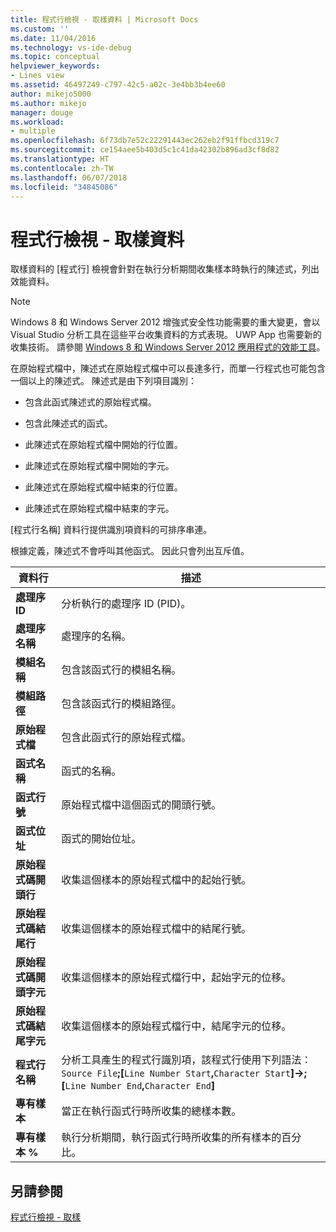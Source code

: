 ```yaml
---
title: 程式行檢視 - 取樣資料 | Microsoft Docs
ms.custom: ''
ms.date: 11/04/2016
ms.technology: vs-ide-debug
ms.topic: conceptual
helpviewer_keywords:
- Lines view
ms.assetid: 46497249-c797-42c5-a02c-3e4bb3b4ee60
author: mikejo5000
ms.author: mikejo
manager: douge
ms.workload:
- multiple
ms.openlocfilehash: 6f73db7e52c22291443ec262eb2f91ffbcd319c7
ms.sourcegitcommit: ce154aee5b403d5c1c41da42302b896ad3cf8d82
ms.translationtype: HT
ms.contentlocale: zh-TW
ms.lasthandoff: 06/07/2018
ms.locfileid: "34845086"
---
```

# <a name="lines-view---sampling-data"></a>程式行檢視 - 取樣資料
取樣資料的 [程式行] 檢視會針對在執行分析期間收集樣本時執行的陳述式，列出效能資料。  
  
> [!NOTE]
>  Windows 8 和 Windows Server 2012 增強式安全性功能需要的重大變更，會以 Visual Studio 分析工具在這些平台收集資料的方式表現。 UWP App 也需要新的收集技術。 請參閱 [Windows 8 和 Windows Server 2012 應用程式的效能工具](../profiling/performance-tools-on-windows-8-and-windows-server-2012-applications.md)。  
  
 在原始程式檔中，陳述式在原始程式檔中可以長達多行，而單一行程式也可能包含一個以上的陳述式。 陳述式是由下列項目識別：  
  
-   包含此函式陳述式的原始程式檔。  
  
-   包含此陳述式的函式。  
  
-   此陳述式在原始程式檔中開始的行位置。  
  
-   此陳述式在原始程式檔中開始的字元。  
  
-   此陳述式在原始程式檔中結束的行位置。  
  
-   此陳述式在原始程式檔中結束的字元。  
  
 [程式行名稱] 資料行提供識別項資料的可排序串連。  
  
 根據定義，陳述式不會呼叫其他函式。 因此只會列出互斥值。  
  
|資料行|描述|  
|------------|-----------------|  
|**處理序 ID**|分析執行的處理序 ID (PID)。|  
|**處理序名稱**|處理序的名稱。|  
|**模組名稱**|包含該函式行的模組名稱。|  
|**模組路徑**|包含該函式行的模組路徑。|  
|**原始程式檔**|包含此函式行的原始程式檔。|  
|**函式名稱**|函式的名稱。|  
|**函式行號**|原始程式檔中這個函式的開頭行號。|  
|**函式位址**|函式的開始位址。|  
|**原始程式碼開頭行**|收集這個樣本的原始程式檔中的起始行號。|  
|**原始程式碼結尾行**|收集這個樣本的原始程式檔中的結尾行號。|  
|**原始程式碼開頭字元**|收集這個樣本的原始程式檔行中，起始字元的位移。|  
|**原始程式碼結尾字元**|收集這個樣本的原始程式檔行中，結尾字元的位移。|  
|**程式行名稱**|分析工具產生的程式行識別項，該程式行使用下列語法：`Source File`**;[**`Line Number Start`**,**`Character Start`**]->;[**`Line Number End`**,**`Character End`**]**|  
|**專有樣本**|當正在執行函式行時所收集的總樣本數。|  
|**專有樣本 %**|執行分析期間，執行函式行時所收集的所有樣本的百分比。|  
  
## <a name="see-also"></a>另請參閱  
 [程式行檢視 - 取樣](../profiling/lines-view-dotnet-memory-sampling-data.md)